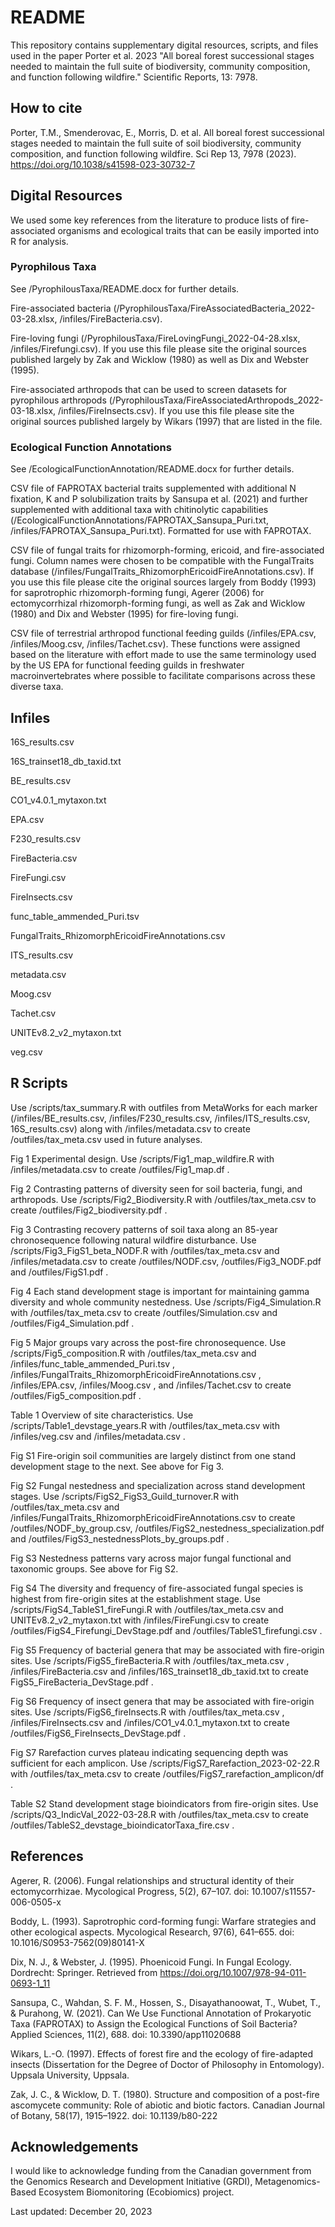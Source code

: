 # README

This repository contains supplementary digital resources, scripts, and files used in the paper Porter et al. 2023 "All boreal forest successional stages needed to maintain the full suite of biodiversity, community composition, and function following wildfire." Scientific Reports, 13: 7978.

## How to cite

Porter, T.M., Smenderovac, E., Morris, D. et al. All boreal forest successional stages needed to maintain the full suite of soil biodiversity, community composition, and function following wildfire. Sci Rep 13, 7978 (2023). https://doi.org/10.1038/s41598-023-30732-7

## Digital Resources

We used some key references from the literature to produce lists of fire-associated organisms and ecological traits that can be easily imported into R for analysis.  

### Pyrophilous Taxa

See /PyrophilousTaxa/README.docx for further details.

Fire-associated bacteria (/PyrophilousTaxa/FireAssociatedBacteria_2022-03-28.xlsx, /infiles/FireBacteria.csv).

Fire-loving fungi (/PyrophilousTaxa/FireLovingFungi_2022-04-28.xlsx, /infiles/Firefungi.csv).  If you use this file please site the original sources published largely by Zak and Wicklow (1980) as well as Dix and Webster (1995). 

Fire-associated arthropods that can be used to screen datasets for pyrophilous arthropods (/PyrophilousTaxa/FireAssociatedArthropods_2022-03-18.xlsx, /infiles/FireInsects.csv).  If you use this file please site the original sources published largely by Wikars (1997) that are listed in the file.  

### Ecological Function Annotations

See /EcologicalFunctionAnnotation/README.docx for further details.

CSV file of FAPROTAX bacterial traits supplemented with additional N fixation, K and P solubilization traits by Sansupa et al. (2021) and further supplemented with additional taxa with chitinolytic capabilities (/EcologicalFunctionAnnotations/FAPROTAX_Sansupa_Puri.txt, /infiles/FAPROTAX_Sansupa_Puri.txt).  Formatted for use with FAPROTAX.

CSV file of fungal traits for rhizomorph-forming, ericoid, and fire-associated fungi.  Column names were chosen to be compatible with the FungalTraits database (/infiles/FungalTraits_RhizomorphEricoidFireAnnotations.csv).  If you use this file please cite the original sources largely from Boddy (1993) for saprotrophic rhizomorph-forming fungi,  Agerer (2006) for ectomycorrhizal rhizomorph-forming fungi, as well as Zak and Wicklow (1980) and Dix and Webster (1995) for fire-loving fungi.

CSV file of terrestrial arthropod functional feeding guilds (/infiles/EPA.csv, /infiles/Moog.csv, /infiles/Tachet.csv).  These functions were assigned based on the literature with effort made to use the same terminology used by the US EPA for functional feeding guilds in freshwater macroinvertebrates where possible to facilitate comparisons across these diverse taxa.

## Infiles

16S_results.csv  

16S_trainset18_db_taxid.txt  

BE_results.csv  

CO1_v4.0.1_mytaxon.txt  

EPA.csv  

F230_results.csv  

FireBacteria.csv  

FireFungi.csv  

FireInsects.csv  

func_table_ammended_Puri.tsv  

FungalTraits_RhizomorphEricoidFireAnnotations.csv  

ITS_results.csv  

metadata.csv  

Moog.csv  

Tachet.csv  

UNITEv8.2_v2_mytaxon.txt  

veg.csv  


## R Scripts

Use /scripts/tax_summary.R with outfiles from MetaWorks for each marker (/infiles/BE_results.csv, /infiles/F230_results.csv, /infiles/ITS_results.csv, 16S_results.csv) along with /infiles/metadata.csv to create /outfiles/tax_meta.csv used in future analyses.  

Fig 1 Experimental design.  Use /scripts/Fig1_map_wildfire.R with /infiles/metadata.csv to create /outfiles/Fig1_map.df .

Fig 2 Contrasting patterns of diversity seen for soil bacteria, fungi, and arthropods.  Use /scripts/Fig2_Biodiversity.R with /outfiles/tax_meta.csv to create /outfiles/Fig2_biodiversity.pdf .

Fig 3 Contrasting recovery patterns of soil taxa along an 85-year chronosequence following natural wildfire disturbance.  Use /scripts/Fig3_FigS1_beta_NODF.R with /outfiles/tax_meta.csv and /infiles/metadata.csv to create /outfiles/NODF.csv,  /outfiles/Fig3_NODF.pdf and /outfiles/FigS1.pdf .

Fig 4 Each stand development stage is important for maintaining gamma diversity and whole community nestedness.  Use /scripts/Fig4_Simulation.R with /outfiles/tax_meta.csv to create /outfiles/Simulation.csv and /outfiles/Fig4_Simulation.pdf .

Fig 5 Major groups vary across the post-fire chronosequence.  Use /scripts/Fig5_composition.R with /outfiles/tax_meta.csv and /infiles/func_table_ammended_Puri.tsv , /infiles/FungalTraits_RhizomorphEricoidFireAnnotations.csv , /infiles/EPA.csv, /infiles/Moog.csv , and /infiles/Tachet.csv to create /outfiles/Fig5_composition.pdf .

Table 1 Overview of site characteristics.  Use /scripts/Table1_devstage_years.R with /outfiles/tax_meta.csv with /infiles/veg.csv and /infiles/metadata.csv .

Fig S1 Fire-origin soil communities are largely distinct from one stand development stage to the next.  See above for Fig 3.

Fig S2 Fungal nestedness and specialization across stand development stages.  Use /scripts/FigS2_FigS3_Guild_turnover.R with /outfiles/tax_meta.csv and /infiles/FungalTraits_RhizomorphEricoidFireAnnotations.csv to create /outfiles/NODF_by_group.csv, /outfiles/FigS2_nestedness_specialization.pdf and /outfiles/FigS3_nestednessPlots_by_groups.pdf .

Fig S3 Nestedness patterns vary across major fungal functional and taxonomic groups.  See above for Fig S2.

Fig S4 The diversity and frequency of fire-associated fungal species is highest from fire-origin sites at the establishment stage.  Use /scripts/FigS4_TableS1_fireFungi.R with /outfiles/tax_meta.csv and UNITEv8.2_v2_mytaxon.txt with /infiles/FireFungi.csv to create /outfiles/FigS4_Firefungi_DevStage.pdf and /outfiles/TableS1_firefungi.csv .

Fig S5 Frequency of bacterial genera that may be associated with fire-origin sites.  Use /scripts/FigS5_fireBacteria.R with /outfiles/tax_meta.csv , /infiles/FireBacteria.csv and /infiles/16S_trainset18_db_taxid.txt to create FigS5_FireBacteria_DevStage.pdf .

Fig S6 Frequency of insect genera that may be associated with fire-origin sites.  Use /scripts/FigS6_fireInsects.R with /outfiles/tax_meta.csv , /infiles/FireInsects.csv and /infiles/CO1_v4.0.1_mytaxon.txt to create /outfiles/FigS6_FireInsects_DevStage.pdf .

Fig S7 Rarefaction curves plateau indicating sequencing depth was sufficient for each amplicon.  Use /scripts/FigS7_Rarefaction_2023-02-22.R with /outfiles/tax_meta.csv to create /outfiles/FigS7_rarefaction_amplicon/df .

Table S2 Stand development stage bioindicators from fire-origin sites.  Use /scripts/Q3_IndicVal_2022-03-28.R with /outfiles/tax_meta.csv to create /outfiles/TableS2_devstage_bioindicatorTaxa_fire.csv .

## References

Agerer, R. (2006). Fungal relationships and structural identity of their ectomycorrhizae. Mycological Progress, 5(2), 67–107. doi: 10.1007/s11557-006-0505-x

Boddy, L. (1993). Saprotrophic cord-forming fungi: Warfare strategies and other ecological aspects. Mycological Research, 97(6), 641–655. doi: 10.1016/S0953-7562(09)80141-X

Dix, N. J., & Webster, J. (1995). Phoenicoid Fungi. In Fungal Ecology. Dordrecht: Springer. Retrieved from https://doi.org/10.1007/978-94-011-0693-1_11

Sansupa, C., Wahdan, S. F. M., Hossen, S., Disayathanoowat, T., Wubet, T., & Purahong, W. (2021). Can We Use Functional Annotation of Prokaryotic Taxa (FAPROTAX) to Assign the Ecological Functions of Soil Bacteria? Applied Sciences, 11(2), 688. doi: 10.3390/app11020688

Wikars, L.-O. (1997). Effects of forest fire and the ecology of fire-adapted insects (Dissertation for the Degree of Doctor of Philosophy in Entomology). Uppsala University, Uppsala.

Zak, J. C., & Wicklow, D. T. (1980). Structure and composition of a post-fire ascomycete community: Role of abiotic and biotic factors. Canadian Journal of Botany, 58(17), 1915–1922. doi: 10.1139/b80-222

## Acknowledgements

I would like to acknowledge funding from the Canadian government from the Genomics Research and Development Initiative (GRDI), Metagenomics-Based Ecosystem Biomonitoring (Ecobiomics) project.

Last updated: December 20, 2023
